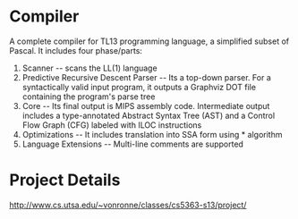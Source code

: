 # Compiler

A complete compiler for TL13 programming language, a simplified subset of Pascal. It includes four phase/parts: 

1. Scanner -- scans the LL(1) language
2. Predictive Recursive Descent Parser -- Its a top-down parser. For a syntactically valid input program, it outputs a Graphviz DOT file containing the program's parse tree
3. Core -- Its final output is MIPS assembly code. Intermediate output includes a type-annotated Abstract Syntax Tree (AST) and a Control Flow Graph (CFG) labeled with ILOC instructions
4. Optimizations -- It includes translation into SSA form using * algorithm
5. Language Extensions -- Multi-line comments are supported

# Project Details

<http://www.cs.utsa.edu/~vonronne/classes/cs5363-s13/project/>
